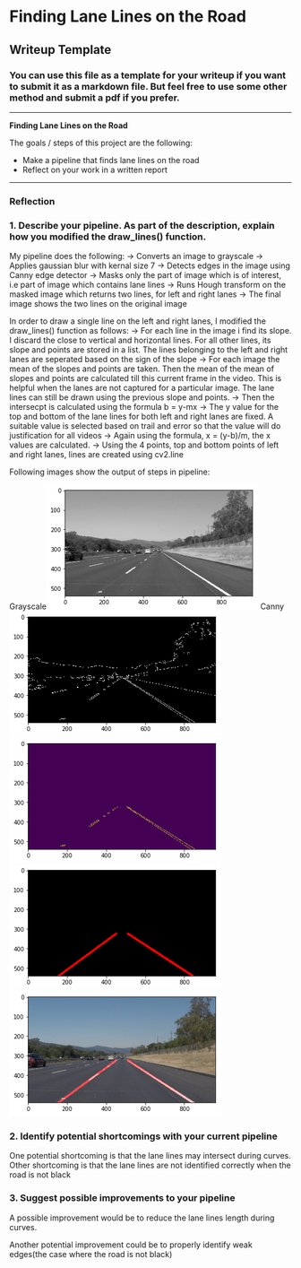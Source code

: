 # **Finding Lane Lines on the Road** 

## Writeup Template

### You can use this file as a template for your writeup if you want to submit it as a markdown file. But feel free to use some other method and submit a pdf if you prefer.

---

**Finding Lane Lines on the Road**

The goals / steps of this project are the following:
* Make a pipeline that finds lane lines on the road
* Reflect on your work in a written report


[//]: # (Image References)

[image1]: ./test_images_output/solidWhiteRight_Gray.jpg "Grayscale"
[image2]: ./test_images_output/solidWhiteRight_Canny.jpg "Canny"
[image3]: ./test_images_output/solidWhiteRight_Masked.jpg "Masked"
[image4]: ./test_images_output/solidWhiteRight_Hough.jpg "Hough"
[image5]: ./test_images_output/solidWhiteRight_Final.jpg "Final"

---

### Reflection

### 1. Describe your pipeline. As part of the description, explain how you modified the draw_lines() function.

My pipeline does the following:
-> Converts an image to grayscale
-> Applies gaussian blur with kernal size 7
-> Detects edges in the image using Canny edge detector
-> Masks only the part of image which is of interest, i.e part of image which contains lane lines
-> Runs Hough transform on the masked image which returns two lines, for left and right lanes
-> The final image shows the two lines on the original image

In order to draw a single line on the left and right lanes, I modified the draw_lines() function as follows:
-> For each line in the image i find its slope. I discard the close to vertical and horizontal lines. For all other lines, its slope and points are stored in a list. The lines belonging to the left and right lanes are seperated based on the sign of the slope
-> For each image the mean of the slopes and points are taken. Then the mean of the mean of slopes and points are calculated till this current frame in the video. This is helpful when the lanes are not captured for a particular image. The lane lines can still be drawn using the previous slope and points.
-> Then the intersecpt is calculated using the formula b = y-mx
-> The y value for the top and bottom of the lane lines for both left and right lanes are fixed. A suitable value is selected based on trail and error so that the value will do justification for all videos
-> Again using the formula, x = (y-b)/m, the x values are calculated.
-> Using the 4 points, top and bottom points of left and right lanes, lines are created using cv2.line

Following images show the output of steps in pipeline: 

Grayscale![alt text][image1] Canny![alt text][image2] ![alt text][image3] ![alt text][image4] ![alt text][image5]


### 2. Identify potential shortcomings with your current pipeline


One potential shortcoming is that the lane lines may intersect during curves. Other shortcoming is that the lane lines are not identified correctly when the road is not black


### 3. Suggest possible improvements to your pipeline

A possible improvement would be to reduce the lane lines length during curves.

Another potential improvement could be to properly identify weak edges(the case where the road is not black)
